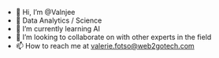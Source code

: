- 👋 Hi, I’m @Valnjee
- 👀 Data Analytics / Science
- 🌱 I’m currently learning AI
- 💞️ I’m looking to collaborate on with other experts in the field
- 📫 How to reach me at valerie.fotso@web2gotech.com

<!---
Valnjee/Valnjee is a ✨ Data Analytics / Scientist expert ✨ repository because its `README.md` (this file) appears on your GitHub profile.
You can click the Preview link to take a look at your changes.
--->
